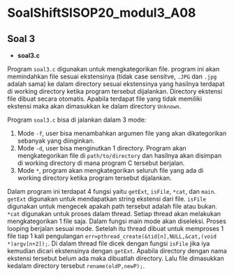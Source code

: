 
# **SoalShiftSISOP20_modul3_A08**

## Soal 3
   - **soal3.c**

Program `soal3.c` digunakan untuk mengkategorikan file. program ini akan memindahkan file sesuai ekstensinya (tidak case sensitve, `.JPG` dan `.jpg` adalah sama) ke dalam directory sesuai ekstensinya yang hasilnya terdapat di working directory ketika program tersebut dijalankan. Directory ekstensi file dibuat secara otomatis. Apabila terdapat file yang tidak memiliki ekstensi maka akan dimasukkan ke dalam directory `Unknown`. 

Program `soal3.c` bisa di jalankan dalam 3 mode:
1. Mode `-f`, user bisa menambahkan argumen file yang akan dikategorikan sebanyak yang diinginkan.
2. Mode `-d`,  user bisa menginutkan 1 directory. Program akan mengkategorikan file di `path/to/directory` dan hasilnya akan disimpan di working directory di mana program C tersebut berjalan.
3. Mode `*`, program akan mengkategorikan seluruh file yang ada di working directory ketika program tersebut dijalankan.

Dalam program ini terdapat 4 fungsi yaitu `getExt`, `isFile`, `*cat`, dan `main`. `getExt` digunakan untuk mendapatkan string ekstensi dari file. `isFile` digunakan untuk mengecek apakah path tersebut adalah file atau bukan. `*cat` digunakan untuk proses dalam thread. Setiap thread akan melakukan mengkategorikan 1 file saja. Dalam fungsi main mode akan diseleksi. Proses looping berjalan sesuai mode. Setelah itu thread dibuat untuk memproses 1 file tiap 1 kali pengulangan `err=pthread_create(&tid[n],NULL,&cat,(void *)argv[n+2]);`. Di dalam thread file dicek dengan fungsi `isFile` jika iya kemudian dicari ekstensinya dengan `getExt`. Apabila directory dengan nama ekstensi tersebut belum ada maka dibuatlah directory. Lalu file dimasukkan kedalam directory tersebut `rename(oldP,newP);`.  
